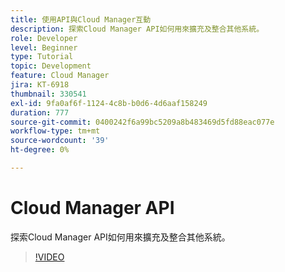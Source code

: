 ```yaml
---
title: 使用API與Cloud Manager互動
description: 探索Cloud Manager API如何用來擴充及整合其他系統。
role: Developer
level: Beginner
type: Tutorial
topic: Development
feature: Cloud Manager
jira: KT-6918
thumbnail: 330541
exl-id: 9fa0af6f-1124-4c8b-b0d6-4d6aaf158249
duration: 777
source-git-commit: 0400242f6a99bc5209a8b483469d5fd88eac077e
workflow-type: tm+mt
source-wordcount: '39'
ht-degree: 0%

---
```


# Cloud Manager API

探索Cloud Manager API如何用來擴充及整合其他系統。

>[!VIDEO](https://video.tv.adobe.com/v/330541?quality=12&learn=on)
